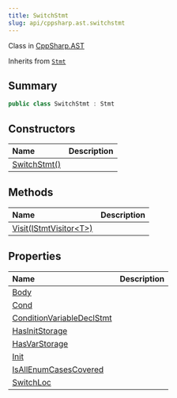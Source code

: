 ```yaml
---
title: SwitchStmt
slug: api/cppsharp.ast.switchstmt
---
```

Class in [CppSharp.AST](/api/cppsharp/ast)

Inherits from [`Stmt`](/api/cppsharp/ast/stmt)

## Summary



```csharp
public class SwitchStmt : Stmt
```

## Constructors

|Name|Description|
|:---|:---|
|[SwitchStmt\(\)](/api/cppsharp/ast/switchstmt//ctor)||

## Methods

|Name|Description|
|:---|:---|
|[Visit\(IStmtVisitor\<T\>\)](/api/cppsharp/ast/switchstmt/visit)||

## Properties

|Name|Description|
|:---|:---|
|[Body](/api/cppsharp/ast/switchstmt/body)||
|[Cond](/api/cppsharp/ast/switchstmt/cond)||
|[ConditionVariableDeclStmt](/api/cppsharp/ast/switchstmt/conditionvariabledeclstmt)||
|[HasInitStorage](/api/cppsharp/ast/switchstmt/hasinitstorage)||
|[HasVarStorage](/api/cppsharp/ast/switchstmt/hasvarstorage)||
|[Init](/api/cppsharp/ast/switchstmt/init)||
|[IsAllEnumCasesCovered](/api/cppsharp/ast/switchstmt/isallenumcasescovered)||
|[SwitchLoc](/api/cppsharp/ast/switchstmt/switchloc)||

